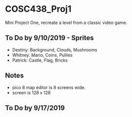 # COSC438_Proj1

Mini Project One, recreate a level from a classic video game. 

## To Do by 9/10/2019 - Sprites 
- Destiny: Background, Clouds,  Mushrooms
- Whitney: Mario, Coins, Pullies 
- Patrick: Castle, Flag, Bricks

## Notes 
- pico 8 map editor is 8 screens wide.
- screen is 128 x 128 

## To Do by 9/17/2019 

